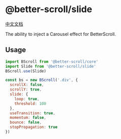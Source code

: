 # @better-scroll/slide

[中文文档](https://github.com/joyjoyful92/better-scroll/blob/master/packages/slide/README_zh-CN.md)

The ability to inject a Carousel effect for BetterScroll.

## Usage

```js
import BScroll from '@better-scroll/core'
import Slide from '@better-scroll/slide'
BScroll.use(Slide)

const bs = new BScroll('.div', {
  scrollX: false,
  scrollY: true,
  slide: {
    loop: true,
    threshold: 100
  },
  useTransition: true,
  momentum: false,
  bounce: false,
  stopPropagation: true
})
```
